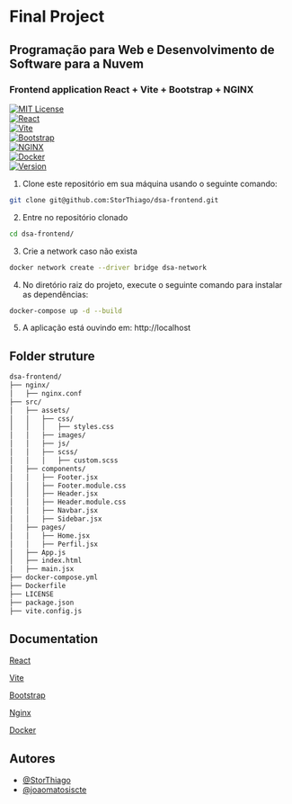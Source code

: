# Final Project
## Programação para Web e Desenvolvimento de Software para a Nuvem

### Frontend application React + Vite + Bootstrap + NGINX

[![MIT License](https://img.shields.io/badge/License-MIT-green.svg)](https://choosealicense.com/licenses/mit/)  
[![React](https://img.shields.io/badge/React-18.2-blue?logo=react)](https://react.dev/)  
[![Vite](https://img.shields.io/badge/Vite-5.0-yellow?logo=vite)](https://vitejs.dev/)  
[![Bootstrap](https://img.shields.io/badge/Bootstrap-5.3-purple?logo=bootstrap)](https://getbootstrap.com/)  
[![NGINX](https://img.shields.io/badge/NGINX-1.25-green?logo=nginx)](https://nginx.org/)  
[![Docker](https://img.shields.io/badge/Docker-24.0-blue?logo=docker)](https://www.docker.com/)  
[![Version](https://img.shields.io/badge/Version-1.0-lightgrey)](https://semver.org/)  


1. Clone este repositório em sua máquina usando o seguinte comando:
```bash
git clone git@github.com:StorThiago/dsa-frontend.git
```


2. Entre no repositório clonado
```bash
cd dsa-frontend/
```


3. Crie a network caso não exista
```bash
docker network create --driver bridge dsa-network
```


4. No diretório raiz do projeto, execute o seguinte comando para instalar as dependências:
```bash
docker-compose up -d --build
```


5. A aplicação está ouvindo em:
http://localhost



## Folder struture

```bash
dsa-frontend/
├── nginx/
│   ├── nginx.conf
├── src/
│   ├── assets/
│   │   ├── css/
│   │   │   ├── styles.css
│   │   ├── images/
│   │   ├── js/
│   │   ├── scss/
│   │   │   ├── custom.scss
│   ├── components/
│   │   ├── Footer.jsx
│   │   ├── Footer.module.css
│   │   ├── Header.jsx
│   │   ├── Header.module.css
│   │   ├── Navbar.jsx
│   │   ├── Sidebar.jsx
│   ├── pages/
│   │   ├── Home.jsx
│   │   ├── Perfil.jsx
│   ├── App.js
│   ├── index.html
│   ├── main.jsx
├── docker-compose.yml
├── Dockerfile
├── LICENSE
├── package.json
├── vite.config.js
```


## Documentation

[React](https://react.dev/reference/react)

[Vite](https://vite.dev/guide/)

[Bootstrap](https://getbootstrap.com/docs/5.3/getting-started/introduction/)

[Nginx](https://nginx.org/)

[Docker](https://docs.docker.com/)


## Autores

- [@StorThiago](https://www.github.com/StorThiago)
- [@joaomatosiscte](https://www.github.com/joaomatosiscte)
